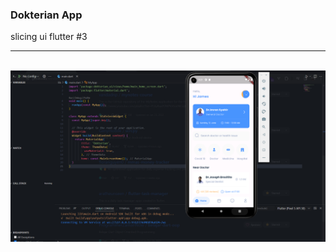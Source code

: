 <div>
  <div>
    <h3>Dokterian App</h3>
    <p>slicing ui flutter #3</p>
  </div>
  <hr/>
  <br/>
  <img src="https://github.com/wendietibrias/flutter-dokterian-app-ui/blob/master/assets/images/Screenshot%20(114).png?raw=true" alt="app images"/>
</div>